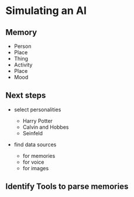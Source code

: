 # Simulating an AI

## Memory
- Person
- Place
- Thing
- Activity
- Place
- Mood

## Next steps
- select personalities
  - Harry Potter
  - Calvin and Hobbes
  - Seinfeld

- find data sources
  - for memories
  - for voice
  - for images

## Identify Tools to parse memories




